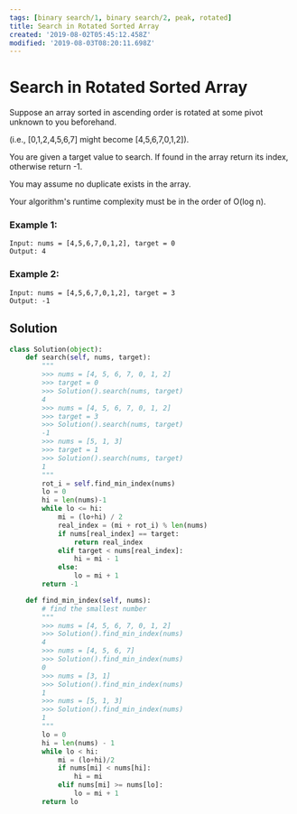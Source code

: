```yaml
---
tags: [binary search/1, binary search/2, peak, rotated]
title: Search in Rotated Sorted Array
created: '2019-08-02T05:45:12.458Z'
modified: '2019-08-03T08:20:11.698Z'
---
```


# Search in Rotated Sorted Array


Suppose an array sorted in ascending order is rotated at some pivot unknown to you beforehand.

(i.e., [0,1,2,4,5,6,7] might become [4,5,6,7,0,1,2]).

You are given a target value to search. If found in the array return its index, otherwise return -1.

You may assume no duplicate exists in the array.

Your algorithm's runtime complexity must be in the order of O(log n).

### Example 1:

```
Input: nums = [4,5,6,7,0,1,2], target = 0
Output: 4
```

### Example 2:

```
Input: nums = [4,5,6,7,0,1,2], target = 3
Output: -1
```

## Solution

```python
class Solution(object):
    def search(self, nums, target):
        """
        >>> nums = [4, 5, 6, 7, 0, 1, 2]
        >>> target = 0
        >>> Solution().search(nums, target)
        4
        >>> nums = [4, 5, 6, 7, 0, 1, 2]
        >>> target = 3
        >>> Solution().search(nums, target)
        -1
        >>> nums = [5, 1, 3]
        >>> target = 1
        >>> Solution().search(nums, target)
        1
        """
        rot_i = self.find_min_index(nums)
        lo = 0
        hi = len(nums)-1
        while lo <= hi:
            mi = (lo+hi) / 2
            real_index = (mi + rot_i) % len(nums)
            if nums[real_index] == target:
                return real_index
            elif target < nums[real_index]:
                hi = mi - 1
            else:
                lo = mi + 1
        return -1

    def find_min_index(self, nums):
        # find the smallest number
        """
        >>> nums = [4, 5, 6, 7, 0, 1, 2]
        >>> Solution().find_min_index(nums)
        4
        >>> nums = [4, 5, 6, 7]
        >>> Solution().find_min_index(nums)
        0
        >>> nums = [3, 1]
        >>> Solution().find_min_index(nums)
        1
        >>> nums = [5, 1, 3]
        >>> Solution().find_min_index(nums)
        1
        """
        lo = 0
        hi = len(nums) - 1
        while lo < hi:
            mi = (lo+hi)/2
            if nums[mi] < nums[hi]:
                hi = mi
            elif nums[mi] >= nums[lo]:
                lo = mi + 1
        return lo
```

